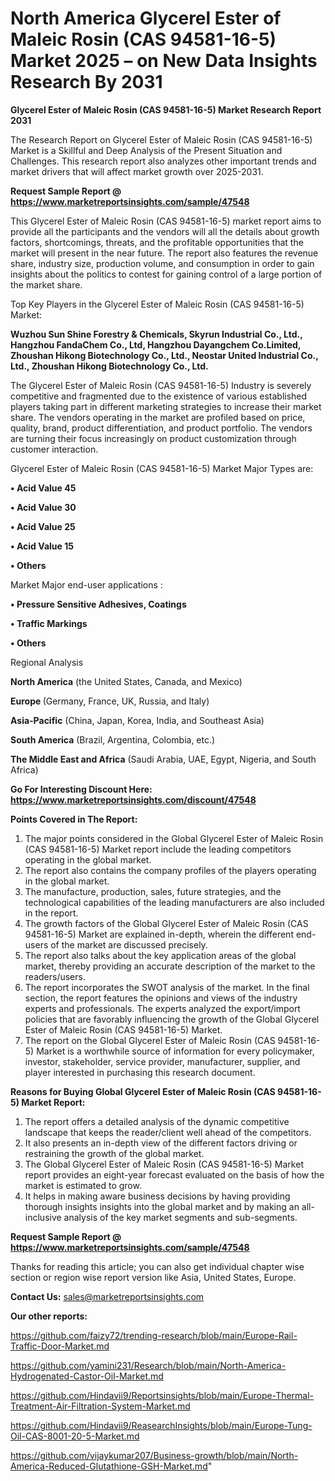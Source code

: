 # North America Glycerel Ester of Maleic Rosin (CAS 94581-16-5) Market 2025 – on New Data Insights Research By 2031

<strong>Glycerel Ester of Maleic Rosin (CAS 94581-16-5) Market Research Report 2031</strong>

The Research Report on Glycerel Ester of Maleic Rosin (CAS 94581-16-5) Market is a Skillful and Deep Analysis of the Present Situation and Challenges. This research report also analyzes other important trends and market drivers that will affect market growth over 2025-2031.

<strong>Request Sample Report @ <a href=https://www.marketreportsinsights.com/sample/47548>https://www.marketreportsinsights.com/sample/47548</a></strong>

This Glycerel Ester of Maleic Rosin (CAS 94581-16-5) market report aims to provide all the participants and the vendors will all the details about growth factors, shortcomings, threats, and the profitable opportunities that the market will present in the near future. The report also features the revenue share, industry size, production volume, and consumption in order to gain insights about the politics to contest for gaining control of a large portion of the market share.

Top Key Players in the Glycerel Ester of Maleic Rosin (CAS 94581-16-5) Market:

<strong>Wuzhou Sun Shine Forestry & Chemicals, Skyrun Industrial Co., Ltd., Hangzhou FandaChem Co., Ltd, Hangzhou Dayangchem Co.Limited, Zhoushan Hikong Biotechnology Co., Ltd., Neostar United Industrial Co., Ltd., Zhoushan Hikong Biotechnology Co., Ltd.</strong>

The Glycerel Ester of Maleic Rosin (CAS 94581-16-5) Industry is severely competitive and fragmented due to the existence of various established players taking part in different marketing strategies to increase their market share. The vendors operating in the market are profiled based on price, quality, brand, product differentiation, and product portfolio. The vendors are turning their focus increasingly on product customization through customer interaction.

Glycerel Ester of Maleic Rosin (CAS 94581-16-5) Market Major Types are:

<strong>•  Acid Value 45

•  Acid Value 30

•  Acid Value 25

•  Acid Value 15

•  Others</strong>

Market Major end-user applications :

<strong>•  Pressure Sensitive Adhesives, Coatings

•  Traffic Markings

•  Others</strong>

Regional Analysis

</u><strong><b>North America</b></strong> (the United States, Canada, and Mexico)

<strong><b>Europe </b></strong>(Germany, France, UK, Russia, and Italy)

<strong><b>Asia-Pacific</b></strong> (China, Japan, Korea, India, and Southeast Asia)

<strong><b>South America</b></strong> (Brazil, Argentina, Colombia, etc.)

<strong><b>The Middle East and Africa</b></strong> (Saudi Arabia, UAE, Egypt, Nigeria, and South Africa)

<strong>Go For Interesting Discount Here: <a href=https://www.marketreportsinsights.com/discount/47548>https://www.marketreportsinsights.com/discount/47548</a></strong>

<strong>Points Covered in The Report:</strong>
<ol>
  <li>The major points considered in the Global Glycerel Ester of Maleic Rosin (CAS 94581-16-5) Market report include the leading competitors operating in the global market.</li>
  <li>The report also contains the company profiles of the players operating in the global market.</li>
  <li>The manufacture, production, sales, future strategies, and the technological capabilities of the leading manufacturers are also included in the report.</li>
  <li>The growth factors of the Global Glycerel Ester of Maleic Rosin (CAS 94581-16-5) Market are explained in-depth, wherein the different end-users of the market are discussed precisely.</li>
  <li>The report also talks about the key application areas of the global market, thereby providing an accurate description of the market to the readers/users.</li>
  <li>The report incorporates the SWOT analysis of the market. In the final section, the report features the opinions and views of the industry experts and professionals. The experts analyzed the export/import policies that are favorably influencing the growth of the Global Glycerel Ester of Maleic Rosin (CAS 94581-16-5) Market.</li>
  <li>The report on the Global Glycerel Ester of Maleic Rosin (CAS 94581-16-5) Market is a worthwhile source of information for every policymaker, investor, stakeholder, service provider, manufacturer, supplier, and player interested in purchasing this research document.</li>
</ol>
<strong>Reasons for Buying Global Glycerel Ester of Maleic Rosin (CAS 94581-16-5) Market Report:</strong>

<ol>
  <li>The report offers a detailed analysis of the dynamic competitive landscape that keeps the reader/client well ahead of the competitors.</li>
  <li>It also presents an in-depth view of the different factors driving or restraining the growth of the global market.</li>
  <li>The Global Glycerel Ester of Maleic Rosin (CAS 94581-16-5) Market report provides an eight-year forecast evaluated on the basis of how the market is estimated to grow.</li>
  <li>It helps in making aware business decisions by having providing thorough insights insights into the global market and by making an all-inclusive analysis of the key market segments and sub-segments.</li>
</ol>
<strong>Request Sample Report @ <a href=https://www.marketreportsinsights.com/sample/47548>https://www.marketreportsinsights.com/sample/47548</a></strong>


Thanks for reading this article; you can also get individual chapter wise section or region wise report version like Asia, United States, Europe.

<strong>Contact Us:</strong>
sales@marketreportsinsights.com

<strong>Our other reports:</strong>

<a href=https://github.com/faizy72/trending-research/blob/main/Europe-Rail-Traffic-Door-Market.md>https://github.com/faizy72/trending-research/blob/main/Europe-Rail-Traffic-Door-Market.md</a>

<a href=https://github.com/yamini231/Research/blob/main/North-America-Hydrogenated-Castor-Oil-Market.md>https://github.com/yamini231/Research/blob/main/North-America-Hydrogenated-Castor-Oil-Market.md</a>

<a href=https://github.com/Hindavii9/Reportsinsights/blob/main/Europe-Thermal-Treatment-Air-Filtration-System-Market.md>https://github.com/Hindavii9/Reportsinsights/blob/main/Europe-Thermal-Treatment-Air-Filtration-System-Market.md</a>

<a href=https://github.com/Hindavii9/ReasearchInsights/blob/main/Europe-Tung-Oil-CAS-8001-20-5-Market.md>https://github.com/Hindavii9/ReasearchInsights/blob/main/Europe-Tung-Oil-CAS-8001-20-5-Market.md</a>

<a href=https://github.com/vijaykumar207/Business-growth/blob/main/North-America-Reduced-Glutathione-GSH-Market.md>https://github.com/vijaykumar207/Business-growth/blob/main/North-America-Reduced-Glutathione-GSH-Market.md</a>"
